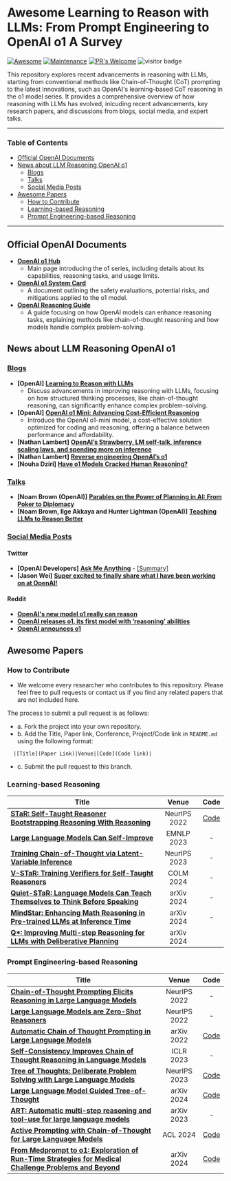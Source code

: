 # Awesome Learning to Reason with LLMs: From Prompt Engineering to OpenAI o1 A Survey

[![Awesome](https://awesome.re/badge.svg)](https://awesome.re)
[![Maintenance](https://img.shields.io/badge/Maintained%3F-yes-green.svg)](https://GitHub.com/Naereen/StrapDown.js/graphs/commit-activity) 
[![PR's Welcome](https://img.shields.io/badge/PRs-welcome-brightgreen.svg?style=flat)](http://makeapullrequest.com)
![visitor badge](https://visitor-badge.lithub.cc/badge?page_id=jxhuang0508.awesome-llm-reasoning-openai-o1&left_text=Visitors)

This repository explores recent advancements in reasoning with LLMs, starting from conventional methods like Chain-of-Thought (CoT) prompting to the latest innovations, such as OpenAI's learning-based CoT reasoning in the o1 model series. It provides a comprehensive overview of how reasoning with LLMs has evolved, inlcuding recent advancements, key research papers, and discussions from blogs, social media, and expert talks. 

---
### Table of Contents 
- [Official OpenAI Documents](#official-openai-documents)
- [News about LLM Reasoning OpenAI o1](#news-about-llm-reasoning-openai-o1)
  - [Blogs](#blogs)
  - [Talks](#talks)
  - [Social Media Posts](#social-media-posts)
- [Awesome Papers](#awesome-papers)
  - [How to Contribute](#how-to-contribute)
  - [Learning-based Reasoning](#learning-based-reasoning)
  - [Prompt Engineering-based Reasoning](#prompt-engineering-based-reasoning)
---

## Official OpenAI Documents

- [**OpenAI o1 Hub**](https://openai.com/o1/)
  - Main page introducing the o1 series, including details about its capabilities, reasoning tasks, and usage limits.
- [**OpenAI o1 System Card**](https://assets.ctfassets.net/kftzwdyauwt9/67qJD51Aur3eIc96iOfeOP/71551c3d223cd97e591aa89567306912/o1_system_card.pdf)
  - A document outlining the safety evaluations, potential risks, and mitigations applied to the o1 model​.
- [**OpenAI Reasoning Guide**](https://platform.openai.com/docs/guides/reasoning)
  - A guide focusing on how OpenAI models can enhance reasoning tasks, explaining methods like chain-of-thought reasoning and how models handle complex problem-solving.

## News about LLM Reasoning OpenAI o1

### <ins>Blogs</ins>

- **[OpenAI]** [**Learning to Reason with LLMs**](https://openai.com/index/learning-to-reason-with-llms/)
  - Discuss advancements in improving reasoning with LLMs, focusing on how structured thinking processes, like chain-of-thought reasoning, can significantly enhance complex problem-solving.
- **[OpenAI]** [**OpenAI o1 Mini: Advancing Cost-Efficient Reasoning**](https://openai.com/index/openai-o1-mini-advancing-cost-efficient-reasoning/)
  - Introduce the OpenAI o1-mini model, a cost-effective solution optimized for coding and reasoning, offering a balance between performance and affordability.
- **[Nathan Lambert]** [**OpenAI’s Strawberry, LM self-talk, inference scaling laws, and spending more on inference**](https://www.interconnects.ai/p/openai-strawberry-and-inference-scaling-laws)
- **[Nathan Lambert]** [**Reverse engineering OpenAI’s o1**](https://substack.com/@natolambert/p-148935394)
- **[Nouha Dziri]** [**Have o1 Models Cracked Human Reasoning?**](https://substack.com/home/post/p-148782195)

### <ins>Talks</ins>

- **[Noam Brown (OpenAI)]** [**Parables on the Power of Planning in AI: From Poker to Diplomacy**](https://www.youtube.com/watch?app=desktop&v=eaAonE58sLU)
- **[Noam Brown, Ilge Akkaya and Hunter Lightman (OpenAI)]** [**Teaching LLMs to Reason Better**](https://www.youtube.com/watch?v=jPluSXJpdrA&t=1669s)

### <ins>Social Media Posts</ins>

#### Twitter

- **[OpenAI Developers]** [**Ask Me Anything**](https://x.com/OpenAIDevs/status/1834608585151594537) - [[Summary]](https://twitter-thread.com/t/1834686946846597281)
- **[Jason Wei]** [**Super excited to finally share what I have been working on at OpenAI!**](https://x.com/_jasonwei/status/1834278706522849788)

#### Reddit

- [**OpenAI's new model o1 really can reason**](https://www.reddit.com/r/ChatGPT/comments/1ffa5bb/openais_new_model_o1_really_can_reason_wow/)
- [**OpenAI releases o1, its first model with ‘reasoning’ abilities**](https://www.reddit.com/r/technology/comments/1ff8mey/openai_releases_o1_its_first_model_with_reasoning/)
- [**OpenAI announces o1**](https://www.reddit.com/r/singularity/comments/1ff7mod/openai_announces_o1/)



## Awesome Papers

### How to Contribute
* We welcome every researcher who contributes to this repository. Please feel free to pull requests or contact us if you find any related papers that are not included here.

The process to submit a pull request is as follows:
- a. Fork the project into your own repository.
- b. Add the Title, Paper link, Conference, Project/Code link in `README.md` using the following format:
```
  |[Title](Paper Link)|Venue|[Code](Code link)|
```
- c. Submit the pull request to this branch.

### Learning-based Reasoning

| Title                                             | Venue | Code |                                  
|---------------------------------------------------|:-----:|:----:|
|[**STaR: Self-Taught Reasoner Bootstrapping Reasoning With Reasoning**](https://arxiv.org/pdf/2203.14465)|NeurIPS 2022|[Code](https://www.catalyzex.com/paper/star-bootstrapping-reasoning-with-reasoning/code)|
|[**Large Language Models Can Self-Improve**](https://aclanthology.org/2023.emnlp-main.67/)|EMNLP 2023|-|
|[**Training Chain-of-Thought via Latent-Variable Inference**](https://arxiv.org/abs/2312.02179)|NeurIPS 2023|-|
|[**V-STaR: Training Verifiers for Self-Taught Reasoners**](https://arxiv.org/pdf/2402.06457)|COLM 2024|-|
|[**Quiet-STaR: Language Models Can Teach Themselves to Think Before Speaking**](https://arxiv.org/pdf/2403.09629)|arXiv 2024|-|
|[**MindStar: Enhancing Math Reasoning in Pre-trained LLMs at Inference Time**](https://arxiv.org/pdf/2405.16265)|arXiv 2024|-|
|[**Q\*: Improving Multi-step Reasoning for LLMs with Deliberative Planning**](https://arxiv.org/pdf/2406.14283)|arXiv 2024||




### Prompt Engineering-based Reasoning
| Title                                             | Venue |Code |                                  
|---------------------------------------------------|:------------:|:-----:|
|[**Chain-of-Thought Prompting Elicits Reasoning in Large Language Models**](https://arxiv.org/abs/2201.11903)|NeurIPS 2022|-|
|[**Large Language Models are Zero-Shot Reasoners**](https://arxiv.org/pdf/2205.11916)|NeurIPS 2022|-|
|[**Automatic Chain of Thought Prompting in Large Language Models**](https://arxiv.org/abs/2210.03493)|arXiv 2022|[Code](https://github.com/amazon-research/auto-cot)|
|[**Self-Consistency Improves Chain of Thought Reasoning in Language Models**](https://arxiv.org/abs/2203.11171)|ICLR 2023|-|
|[**Tree of Thoughts: Deliberate Problem Solving with Large Language Models**](https://arxiv.org/abs/2305.10601)|NeurIPS 2023|[Code](https://github.com/princeton-nlp/tree-of-thought-llm)|
|[**Large Language Model Guided Tree-of-Thought**](https://arxiv.org/abs/2305.08291)|arXiv 2024|[Code](https://github.com/jieyilong/tree-of-thought-puzzle-solver)|
|[**ART: Automatic multi-step reasoning and tool-use for large language models**](https://arxiv.org/pdf/2303.09014)|arXiv 2023|-|
|[**Active Prompting with Chain-of-Thought for Large Language Models**](https://arxiv.org/pdf/2302.12246)|ACL 2024|[Code](https://github.com/shizhediao/active-prompt)|
|[**From Medprompt to o1: Exploration of Run-Time Strategies for Medical Challenge Problems and Beyond**](https://arxiv.org/abs/2411.03590)|arXiv 2024|[Code](https://github.com/microsoft/promptbase)|
















